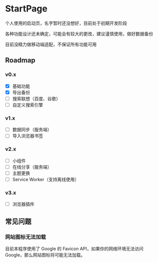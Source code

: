 # StartPage

个人使用的启动页，名字暂时还没想好，目前处于初期开发阶段

各种功能设计还未确定，可能会有较大的更改，建议谨慎使用，做好数据备份

目前没精力做移动端适配，不保证所有功能可用

## Roadmap

### v0.x

- [x] 基础功能
- [x] 导出备份
- [ ] 搜索联想（百度、谷歌）
- [ ] 自定义搜索引擎

### v1.x

- [ ] 数据同步（服务端）
- [ ] 导入浏览器书签

### v2.x

- [ ] 小组件
- [ ] 在线分享（服务端）
- [ ] 主题更换
- [ ] Service Worker（支持离线使用）

### v3.x

- [ ] 浏览器插件

## 常见问题

### 网站图标无法加载

目前本程序使用了 Google 的 Favicon API，如果你的网络环境无法访问 Google，那么网站图标将可能无法加载。

